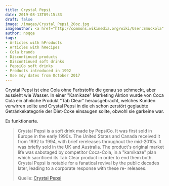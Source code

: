 ```yaml
---
title: Crystal Pepsi
date: 2019-08-13T09:15:33
draft: false
image: /images/Crystal_Pepsi_20oz.jpg
imageauthor: <a href="http://commons.wikimedia.org/wiki/User:Smuckola" title="User:Smuckola">Smuckola</a>
author: noqqe
tags:
- Articles with hProducts
- Articles with hRecipes
- Cola brands
- Discontinued products
- Discontinued soft drinks
- PepsiCo soft drinks
- Products introduced in 1992
- Use mdy dates from October 2017
---
```


Crystal Pepsi ist eine Cola ohne Farbstoffe die genau so schmeckt, aber
aussieht wie Wasser. In einer "Kamikaze" Marketing Aktion wurde von
Coca Cola ein ähnliche Produkt "Tab Clear" herausgebracht, welches Kunden
verwirren sollte und Crystal Pepsi in die eh schon zerstört geglaubte Getränkekategorie der
Diet-Coke einsaugen sollte, obwohl sie garkeine war.

Es funktionerte.

> Crystal Pepsi is a soft drink made by PepsiCo. It was first sold in Europe in
> the early 1990s. The United States and Canada received it from 1992 to 1994,
> with brief rereleases throughout the mid-2010s. It was briefly sold in the UK
> and Australia. The product's original market life was sabotaged by competitor
> Coca-Cola, in a "kamikaze" plan which sacrificed its Tab Clear product in
> order to end them both. Crystal Pepsi is notable for a fanatical revival by
> the public decades later, leading to a corporate response with these re-
> releases.
>
> Quelle: [Crystal Pepsi](https://en.wikipedia.org/wiki/Crystal_Pepsi)
